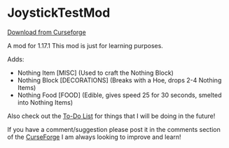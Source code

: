 # JoystickTestMod

[Download from Curseforge](https://www.curseforge.com/minecraft/mc-mods/joysticktestmod/files)

A mod for 1.17.1
This mod is just for learning purposes.

Adds:
- Nothing Item [MISC] (Used to craft the Nothing Block)
- Nothing Block [DECORATIONS] (Breaks with a Hoe, drops 2-4 Nothing Items)
- Nothing Food [FOOD] (Edible, gives speed 25 for 30 seconds, smelted into Nothing Items)


Also check out the [To-Do List](https://github.com/Joystick299/JoystickTestMod/blob/master/todo.md "To-Do List") for things that I will be doing in the future!






If you have a comment/suggestion please post it in the comments section of the [CurseForge](https://www.curseforge.com/minecraft/mc-mods/joysticktestmod "CurseForge") I am always looking to improve and learn!
